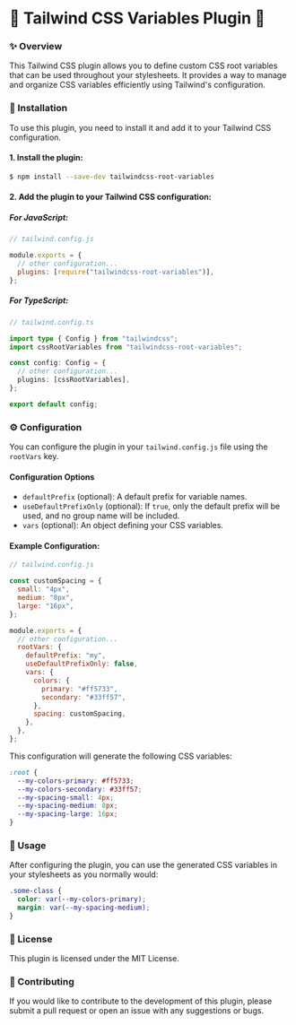 # 🚀 Tailwind CSS Variables Plugin 🚀

### ✨ Overview

This Tailwind CSS plugin allows you to define custom CSS root variables that can be used throughout your stylesheets. It provides a way to manage and organize CSS variables efficiently using Tailwind's configuration.

### 🔨 Installation

To use this plugin, you need to install it and add it to your Tailwind CSS configuration.

#### 1. Install the plugin:

```bash
$ npm install --save-dev tailwindcss-root-variables
```

#### 2. Add the plugin to your Tailwind CSS configuration:

##### For JavaScript:

```javascript
// tailwind.config.js

module.exports = {
  // other configuration...
  plugins: [require("tailwindcss-root-variables")],
};
```

##### For TypeScript:

```typescript
// tailwind.config.ts

import type { Config } from "tailwindcss";
import cssRootVariables from "tailwindcss-root-variables";

const config: Config = {
  // other configuration...
  plugins: [cssRootVariables],
};

export default config;
```

### ⚙️ Configuration

You can configure the plugin in your `tailwind.config.js` file using the `rootVars` key.

#### Configuration Options

- `defaultPrefix` (optional): A default prefix for variable names.
- `useDefaultPrefixOnly` (optional): If `true`, only the default prefix will be used, and no group name will be included.
- `vars` (optional): An object defining your CSS variables.

#### Example Configuration:

```javascript
// tailwind.config.js

const customSpacing = {
  small: "4px",
  medium: "8px",
  large: "16px",
};

module.exports = {
  // other configuration...
  rootVars: {
    defaultPrefix: "my",
    useDefaultPrefixOnly: false,
    vars: {
      colors: {
        primary: "#ff5733",
        secondary: "#33ff57",
      },
      spacing: customSpacing,
    },
  },
};
```

This configuration will generate the following CSS variables:

```css
:root {
  --my-colors-primary: #ff5733;
  --my-colors-secondary: #33ff57;
  --my-spacing-small: 4px;
  --my-spacing-medium: 8px;
  --my-spacing-large: 16px;
}
```

### 💫 Usage

After configuring the plugin, you can use the generated CSS variables in your stylesheets as you normally would:

```css
.some-class {
  color: var(--my-colors-primary);
  margin: var(--my-spacing-medium);
}
```

### 📝 License

This plugin is licensed under the MIT License.

### 🤝 Contributing

If you would like to contribute to the development of this plugin, please submit a pull request or open an issue with any suggestions or bugs.
